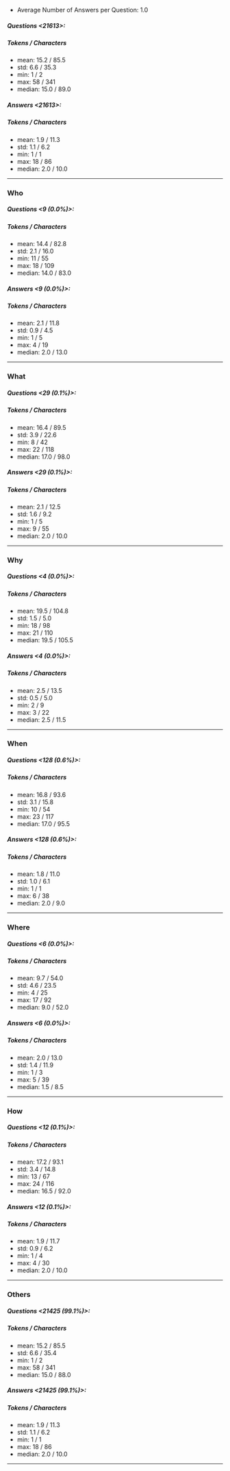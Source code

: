 * Average Number of Answers per Question: 1.0
##### Questions <21613>:
##### Tokens / Characters 
* mean: 15.2 / 85.5
* std: 6.6 / 35.3
* min: 1 / 2
* max: 58 / 341
* median: 15.0 / 89.0
##### Answers <21613>:
##### Tokens / Characters 
* mean: 1.9 / 11.3
* std: 1.1 / 6.2
* min: 1 / 1
* max: 18 / 86
* median: 2.0 / 10.0
------
### Who
##### Questions <9 (0.0%)>:
##### Tokens / Characters 
* mean: 14.4 / 82.8
* std: 2.1 / 16.0
* min: 11 / 55
* max: 18 / 109
* median: 14.0 / 83.0
##### Answers <9 (0.0%)>:
##### Tokens / Characters 
* mean: 2.1 / 11.8
* std: 0.9 / 4.5
* min: 1 / 5
* max: 4 / 19
* median: 2.0 / 13.0
------
### What
##### Questions <29 (0.1%)>:
##### Tokens / Characters 
* mean: 16.4 / 89.5
* std: 3.9 / 22.6
* min: 8 / 42
* max: 22 / 118
* median: 17.0 / 98.0
##### Answers <29 (0.1%)>:
##### Tokens / Characters 
* mean: 2.1 / 12.5
* std: 1.6 / 9.2
* min: 1 / 5
* max: 9 / 55
* median: 2.0 / 10.0
------
### Why
##### Questions <4 (0.0%)>:
##### Tokens / Characters 
* mean: 19.5 / 104.8
* std: 1.5 / 5.0
* min: 18 / 98
* max: 21 / 110
* median: 19.5 / 105.5
##### Answers <4 (0.0%)>:
##### Tokens / Characters 
* mean: 2.5 / 13.5
* std: 0.5 / 5.0
* min: 2 / 9
* max: 3 / 22
* median: 2.5 / 11.5
------
### When
##### Questions <128 (0.6%)>:
##### Tokens / Characters 
* mean: 16.8 / 93.6
* std: 3.1 / 15.8
* min: 10 / 54
* max: 23 / 117
* median: 17.0 / 95.5
##### Answers <128 (0.6%)>:
##### Tokens / Characters 
* mean: 1.8 / 11.0
* std: 1.0 / 6.1
* min: 1 / 1
* max: 6 / 38
* median: 2.0 / 9.0
------
### Where
##### Questions <6 (0.0%)>:
##### Tokens / Characters 
* mean: 9.7 / 54.0
* std: 4.6 / 23.5
* min: 4 / 25
* max: 17 / 92
* median: 9.0 / 52.0
##### Answers <6 (0.0%)>:
##### Tokens / Characters 
* mean: 2.0 / 13.0
* std: 1.4 / 11.9
* min: 1 / 3
* max: 5 / 39
* median: 1.5 / 8.5
------
### How
##### Questions <12 (0.1%)>:
##### Tokens / Characters 
* mean: 17.2 / 93.1
* std: 3.4 / 14.8
* min: 13 / 67
* max: 24 / 116
* median: 16.5 / 92.0
##### Answers <12 (0.1%)>:
##### Tokens / Characters 
* mean: 1.9 / 11.7
* std: 0.9 / 6.2
* min: 1 / 4
* max: 4 / 30
* median: 2.0 / 10.0
------
### Others
##### Questions <21425 (99.1%)>:
##### Tokens / Characters 
* mean: 15.2 / 85.5
* std: 6.6 / 35.4
* min: 1 / 2
* max: 58 / 341
* median: 15.0 / 88.0
##### Answers <21425 (99.1%)>:
##### Tokens / Characters 
* mean: 1.9 / 11.3
* std: 1.1 / 6.2
* min: 1 / 1
* max: 18 / 86
* median: 2.0 / 10.0
------
